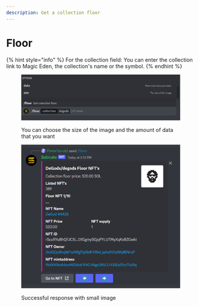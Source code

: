 ```yaml
---
description: Get a collection floor
---
```


# Floor

{% hint style="info" %}
For the collection field: You can enter the collection link to Magic Eden, the collection's name or the symbol.
{% endhint %}

<figure><img src="../.gitbook/assets/image (38).png" alt=""><figcaption><p>You can choose the size of the image and the amount of data that you want</p></figcaption></figure>

<figure><img src="../.gitbook/assets/image (19).png" alt=""><figcaption><p>Successful response with small image</p></figcaption></figure>
